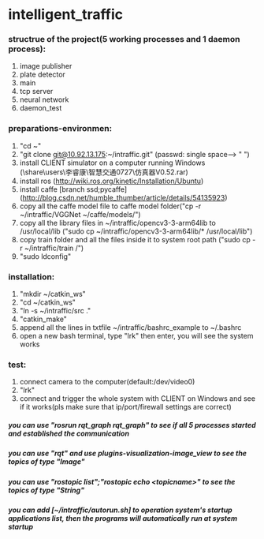 # intelligent_traffic
### structrue of the project(5 working processes and 1 daemon process):
1.	image publisher
2.	plate detector
3.	main
4.	tcp server
5.	neural network
6.  daemon_test

### preparations-environmen:
1.  "cd ~"
2.  "git clone git@10.92.13.175:~/intraffic.git"   (passwd: single space--> " ")
3.	install CLIENT simulator on a computer running Windows (\share\users\李睿康\智慧交通0727\仿真器V0.52.rar)
4.	install ros (http://wiki.ros.org/kinetic/Installation/Ubuntu)
5.	install caffe [branch ssd;pycaffe] (http://blog.csdn.net/humble_thumber/article/details/54135923)
6.  copy all the caffe model file to caffe model folder("cp -r ~/intraffic/VGGNet ~/caffe/models/")
7.	copy all the library files in ~/intraffic/opencv3-3-arm64lib to /usr/local/lib ("sudo cp ~/intraffic/opencv3-3-arm64lib/* /usr/local/lib")
8.  copy train folder and all the files inside it to system root path ("sudo cp -r ~/intraffic/train /")
9.  "sudo ldconfig"

### installation:
1.	"mkdir ~/catkin_ws"
2.  "cd ~/catkin_ws"
3.  "ln -s ~/intraffic/src ."
4.	"catkin_make"
5.  append all the lines in txtfile ~/intraffic/bashrc_example to ~/.bashrc 
6.  open a new bash terminal, type "lrk" then enter, you will see the system works

### test:
1.	connect camera to the computer(default:/dev/video0)
2.	"lrk"
3.	connect and trigger the whole system with CLIENT on Windows and see if it works(pls make sure that ip/port/firewall settings are correct)
##### you can use "rosrun rqt_graph rqt_graph" to see if all 5 processes started and established the communication 
##### you can use "rqt" and use plugins-visualization-image_view to see the topics of type "Image"
##### you can use "rostopic list";"rostopic echo \<topicname>" to see the topics of type "String" 
##### you can add [~/intraffic/autorun.sh] to operation system's startup applications list, then the programs will automatically run at system startup

